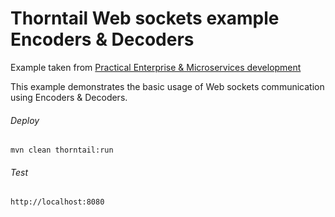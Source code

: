 Thorntail Web sockets example Encoders & Decoders
=====================================

Example taken from [Practical Enterprise & Microservices development](http://www.itbuzzpress.com/ebooks/java-ee-7-development-on-wildfly.html)

This example demonstrates the basic usage of Web sockets communication using Encoders & Decoders.

###### Deploy
```shell
mvn clean thorntail:run
```
###### Test
```shell
http://localhost:8080 
```
 
  

